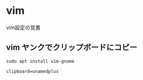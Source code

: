 # vim
vim設定の覚書
## vim ヤンクでクリップボードにコピー

```
sudo apt install vim-gnome
```

```Shell:~/.vimrc
clipboard=unamedplus
```
